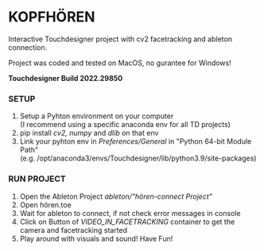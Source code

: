 # KOPFHÖREN
Interactive Touchdesigner project with cv2 facetracking and ableton connection.

Project was coded and tested on MacOS, no gurantee for Windows! </br>

**Touchdesigner Build 2022.29850**

### SETUP
1. Setup a Pyhton environment on your computer </br> 
(I recommend using a specific anaconda env for all TD projects)
2. pip install *cv2, numpy* and *dlib* on that env
3. Link your pyhton env in *Preferences/General* in "Python 64-bit Module Path"</br>
(e.g. /opt/anaconda3/envs/Touchdesigner/lib/python3.9/site-packages)

### RUN PROJECT
1. Open the Ableton Project *ableton/"hören-connect Project"* 
2. Open hören.toe
3. Wait for ableton to connect, if not check error messages in console
4. Click on Button of *VIDEO_IN_FACETRACKING* container to get the camera and facetracking started
5. Play around with visuals and sound! Have Fun!
